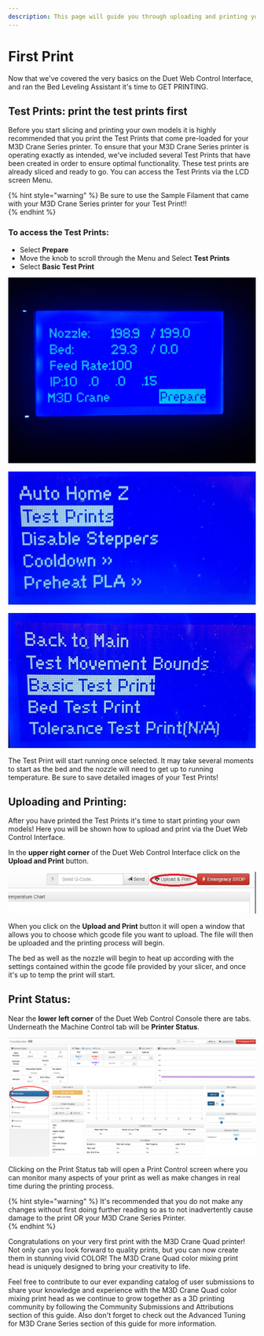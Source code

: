 ```yaml
---
description: This page will guide you through uploading and printing your first print.
---
```


# First Print

Now that we've covered the very basics on the Duet Web Control Interface, and ran the Bed Leveling Assistant it's time to GET PRINTING. 

## Test Prints: print the test prints first

Before you start slicing and printing your own models it is highly recommended that you print the Test Prints that come pre-loaded for your M3D Crane Series printer. To ensure that your M3D Crane Series printer is operating exactly as intended, we've included several Test Prints that have been created in order to ensure optimal functionality. These test prints are already sliced and ready to go. You can access the Test Prints via the LCD screen Menu.  

{% hint style="warning" %}
Be sure to use the Sample Filament that came with your M3D Crane Series printer for your Test Print!!  
{% endhint %}

### To access the Test Prints:

* Select **Prepare**
* Move the knob to scroll through the Menu and Select **Test Prints**
* Select **Basic Test Print**

![Select Prepare](../.gitbook/assets/menu2.jpg)

![Test Print](../.gitbook/assets/newtestprint2.jpg)

![Basic Test Print ](../.gitbook/assets/newtestprint.jpg)

The Test Print will start running once selected. It may take several moments to start as the bed and the nozzle will need to get up to running temperature. Be sure to save detailed images of your Test Prints! 

## Uploading and Printing:

After you have printed the Test Prints it's time to start printing your own models! Here you will be shown how to upload and print via the Duet Web Control Interface. 

In the **upper right corner** of the Duet Web Control Interface click on the **Upload and Print** button. 

![Upload and Print](../.gitbook/assets/duet2.jpg)

When you click on the **Upload and Print** button it will open a window that allows you to choose which gcode file you want to upload. The file will then be uploaded and the printing process will begin. 

The bed as well as the nozzle will begin to heat up according with the settings contained within the gcode file provided by your slicer, and once it's up to temp the print will start.  

## Print Status:

Near the **lower left corner** of the Duet Web Control Console there are tabs. Underneath the Machine Control tab will be **Printer Status**. 

![Duet Web Control Interface Print Status](../.gitbook/assets/duet3.png)

Clicking on the Print Status tab will open a Print Control screen where you can monitor many aspects of your print as well as make changes in real time during the printing process. 

{% hint style="warning" %}
It's recommended that you do not make any changes without first doing further reading so as to not inadvertently cause damage to the print OR your M3D Crane Series Printer.   
{% endhint %}

 Congratulations on your very first print with the M3D Crane Quad printer! Not only can you look forward to quality prints, but you can now create them in stunning vivid COLOR! The M3D Crane Quad color mixing print head is uniquely designed to bring your creativity to life. 

Feel free to contribute to our ever expanding catalog of user submissions to share your knowledge and experience with the M3D Crane Quad color mixing print head as we continue to grow together as a 3D printing community by following the Community Submissions and Attributions section of this guide. Also don't forget to check out the Advanced Tuning for M3D Crane Series section of this guide for more information. 

